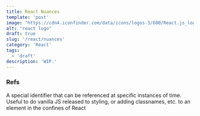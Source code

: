 ```yaml
---
title: React Nuances
template: 'post'
image: "https://cdn4.iconfinder.com/data/icons/logos-3/600/React.js_logo-512.png"
alt: "react logo"
draft: true
slug: '/react/nuances'
category: 'React'
tags:
  - 'draft'
description: 'WIP.'
---
```


### Refs

A special identifier that can be referenced at specific instances of time. Useful to do vanilla JS released to styling, or adding classnames, etc. to an element in the confines of React
